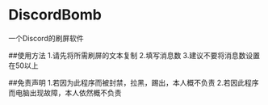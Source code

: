 # DiscordBomb
一个Discord的刷屏软件

##使用方法
1.请先将所需刷屏的文本复制
2.填写消息数
3.建议不要将消息数设置在50以上

##免责声明
1.若因为此程序而被封禁，拉黑，踢出，本人概不负责
2.若因此程序而电脑出现故障，本人依然概不负责
